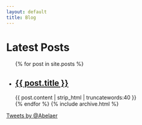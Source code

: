 ```yaml
---
layout: default
title: Blog
---
```

<h1>Latest Posts</h1>

<ul class="main-col66 bottom-2">
  {% for post in site.posts %}
    <li>
      <h2><a href="{{ post.url }}">{{ post.title }}</a></h2>
      {{ post.content | strip_html | truncatewords:40 }}
    </li>
  {% endfor %}
  {% include archive.html %}
</ul>



<div class="main-col33">
  <div>
    <a class="twitter-timeline"
       href="https://twitter.com/Abelaer"
       data-width="300"
       data-height="300"
       data-chrome="nofooter noscrollbar noborders transparent"
       data-tweet-limit="3">Tweets by @Abelaer</a>
    <script async src="https://platform.twitter.com/widgets.js" charset="utf-8"></script>
  </div>
</div>